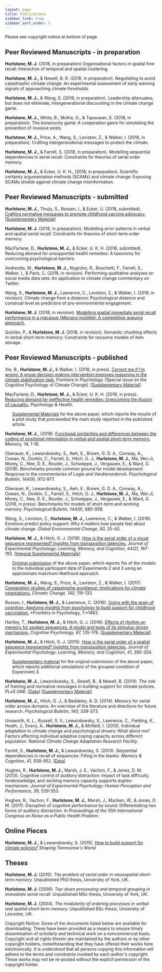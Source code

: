 ```yaml
---
layout: page
title: Publications
sidebar_link: true
sidebar_sort_order: 5
---
```


<!-- Global site tag (gtag.js) - Google Analytics -->
<script async src="https://www.googletagmanager.com/gtag/js?id=UA-127807240-1"></script>
<script>
  window.dataLayer = window.dataLayer || [];
  function gtag(){dataLayer.push(arguments);}
  gtag('js', new Date());

  gtag('config', 'UA-127807240-1');
</script>

<p class="message">
Please see copyright notice at bottom of page.
</p>

## Peer Reviewed Manuscripts - in preparation

**Hurlstone, M. J.** (2018, in preparation) Organisational factors in spatial free recall: Interaction of temporal and spatial clustering.

**Hurlstone, M. J.,** & Newell, B. R. (2018, in preparation). Negotiating to avoid catastrophic climate change: An experimental assessment of early warning signals of approaching climate thresholds.

**Hurlstone, M. J.,** & Wang, S. (2018, in preparation). Leadership attenuates, but does not eliminate, intergenerational discounting in the climate change game.

**Hurlstone, M. J.,** White, B., McKie, G., & Tapsuwan, S. (2018, in preparation). The biosecurity game: A cooperation game for simulating the prevention of invasive pests.

**Hurlstone, M. J.,** Price, A., Wang, S., Leviston, Z., & Walker, I. (2018, in preparation). Crafting intergenerational messages to protect the climate.

**Hurlstone, M. J.,** & Farrell, S. (2018, in preparation). Modelling sequential dependencies in serial recall: Constraints for theories of serial order memory.

**Hurlstone, M. J.,** & Ecker, U. K. H., (2018, in preparation). Scientific certainty argumentation methods (SCAMs) and climate change: Exposing SCAMs shields against climate change misinformation.

## Peer Reviewed Manuscripts - submitted

**Hurlstone, M. J.,** Thuijs, S., Rossen, I., & Ecker, U. (2018, submitted). [Crafting normative messages to promote childhood vaccine advocacy.](HTRE.18.Submitted.pdf) [[Supplementary Material](HTRE.18.Supp.pdf)]

**Hurlstone, M. J.** (2018, in preparation). Modelling error patterns in verbal and spatial serial recall: Constraints for theories of short-term order memory. 

MacFarlane, D., **Hurlstone, M. J.,** & Ecker, U. K. H. (2018, submitted). Reducing demand for unsupported health remedies: A taxonomy for overcoming psychological barriers.

Andreotta, M., **Hurlstone, M. J.,** Nugroho, R., Boschetti, F., Farrell, S., Walker, I., & Paris, C. (2018, in revision). Performing qualitative analyses on social media data sets: An application to climate change commentary on Twitter. 

Wang, S., **Hurlstone, M. J.,** Lawrence, C., Leviston, Z., & Walker, I. (2018, in revision). Climate change from a distance: Psychological distance and construal level as predictors of pro-environmental engagement.  

**Hurlstone, M. J.** (2018, in revision). [Modelling spatial immediate serial recall performance in a macaque (*Macaca mulatta*): A competitive queuing approach.](H.18.InRev.pdf)

Quinlan, P., & **Hurlstone, M. J.** (2018, in revision). Semantic chunking effects in verbal short-term memory: Constraints for resource models of item storage.

## Peer Reviewed Manuscripts - published

Xie, B., **Hurlstone, M. J.,** & Walker, I. (2018, in press). [Correct me if I’m wrong: A group decision making intervention improves reasoning in the climate stabilization task.](XHW.18.FiP.pdf) *Frontiers in Psychology.* [Special issue on the Cognitive Psychology of Climate Change]. [[Supplementary Material](XHW.18.FiP.Supp.pdf)]

MacFarlane, D., **Hurlstone, M. J.,** & Ecker, U. K. H. (2018, in press). [Reducing demand for ineffective health remedies: Overcoming the illusion of causality.](MHE.18.P&H.pdf) *Psychology & Health.* 

<ul><a href="/MHE.18.P&H.SM.pdf">Supplemental Materials</a> for the above paper, which reports the results of a pilot study that preceeeded the main study reported in the published article.</ul>

**Hurlstone, M. J.,**  (2018). [Functional similarities and differences between the coding of positional information in verbal and spatial short-term memory.](H.18.M.pdf) *Memory, 14,* 1-16. 

Oberauer, K., Lewandowsky, S., Awh, E., Brown, G. D. A., Conway, A., Cowan, N., Donkin, C., Farrell, S., Hitch, G. J., **Hurlstone, M. J.,** Ma, Wei-Ji, Morey, C., Nee, D. E., Rouder, J., Schweppe, J., Vergauwe, E., & Ward, G. (2018). Benchmarks provide common ground for model development: Response to the commentaries of Logie and Vandierendonck. *Psychological Bulletin, 144(9),* 972-977.

Oberauer, K., Lewandowsky, S., Awh, E., Brown, G. D. A., Conway, A., Cowan, N., Donkin, C., Farrell, S., Hitch, G. J., **Hurlstone, M. J.,** Ma, Wei-Ji, Morey, C., Nee, D. E., Rouder, J., Schweppe, J., Vergauwe, E., & Ward, G. (2018, in press). Benchmarks for models of short-term and working memory. *Psychological Bulletin, 144(9),* 885-958.

Wang, S., Leviston, Z., **Hurlstone, M. J.,** Lawrence, C., & Walker, I. (2018). Emotions predict policy support: Why it matters how people feel about climate change. *Global Environmental Change, 50,* 25-40.

**Hurlstone, M. J.,** & Hitch, G. J. (2018). <a href="/HH.17.Re-Sub.pdf">How is the serial order of a visual sequence represented? Insights from transposition latencies.</a> *Journal of Experimental Psychology: Learning, Memory, and Cognition, 44(2),* 167-192. [<a href="/HH.17.ISM.Re-Sub.pdf">Integral Supplemental Materials</a>]

<ul><a href="/HH.17.Orig.pdf">Original submission</a> of the above paper, which reports fits of the models to the individual participant data of Experiments 2 and 3 using an approximate maximum-likelihood approach.</ul>

**Hurlstone, M. J.,** Wang, S., Price, A., Leviston, Z., & Walker, I. (2017). [Cooperation studies of catastrophe avoidance: Implications for climate negotiations.](HWPLW.17.CC.pdf) *Climatic Change, 140,* 119-133.

Rossen, I., **Hurlstone, M. J.,** & Lawrence, C. (2016). [Going with the grain of cognition: Applying insights from psychology to build support for childhood vaccination.](RHL.18.FiP.16.pdf) *Frontiers in Psychology, 7:*1483.

Hartley, T., **Hurlstone, M. J.,** & Hitch, G. J. (2016). [Effects of rhythm on memory for spoken sequences: A model and tests of its stimulus-driven mechanism.](HHH.16.Cog.Psych.pdf) *Cognitive Psychology, 87,* 135-178. [[Supplementary Material](/HHH.16.Cog.Psy.Supp.pdf)]

**Hurlstone, M. J.,** & Hitch, G. J. (2015). [How is the serial order of a spatial sequence represented? Insights from transposition latencies.](HH.15.JEPLMC.pdf) *Journal of Experimental Psychology: Learning, Memory, and Cognition, 41,* 295-324.

<ul><a href="/HH.15.JEPLMC.Supp.pdf">Supplementary material</a> for the original submission of the above paper, which reports additional simulations of the  grouped condition of Experiment 3.</ul>

**Hurlstone, M. J.,** Lewandowsky, S., Sewell, B., & Newell, B. (2014). The role of framing and normative messages in building support for climate policies. *PLoS ONE.* [[Data](/PLoS.ONE.14.Data.xlsx)] [[Supplementary Material](/HLNS.14.PLoS.ONE.Supp.pdf)]

**Hurlstone, M. J.,** Hitch, G. J., & Baddeley, A. D. (2014). Memory for serial order across domains: An overview of the literature and directions for future research. *Psychological Bulletin, 140,* 339-373.

Unsworth, K. L., Russell, S. V., Lewandowsky, S., Lawrence, C., Fielding, K., Heath, J., Evans, A., **Hurlstone, M. J.,** & McNeill, I. (2013). Individual adaptation to climate change and psychological drivers: What about me? Factors affecting individual adaptive coping capacity across different population. *National Climate Change Adaptation Research Facility.*

Farrell, S., **Hurlstone, M. J.,** & Lewandowsky, S. (2013). Sequential dependencies in recall of sequences: Filling in the blanks. *Memory & Cognition, 41,* 938-952. [<a href="https://github.com/psy-farrell/farrell-lewan-hurlstone-13">Data</a>]

Hughes, R., **Hurlstone, M. J.,** Marsh, J. E., Vachon, F., & Jones, D. M. (2013). Cognitive control of auditory distraction: Impact of task difficulty, foreknowledge, and working memory capacity supports duplex-mechanism. *Journal of Experimental Psychology: Human Perception and Performance, 39,* 539-553.

Hughes, R., Vachon, F., **Hurlstone, M. J.,** Marsh, J., Macken, W., & Jones, D. M. (2011). Disruption of cognitive performance by sound: Differentiating two forms of auditory distraction. In *Proceedings of the 10th International Congress on Noise as a Public Health Problem.*

## Online Pieces

**Hurlstone, M. J.,** & Lewandowsky, S. (2015). <a href="http://www.shapingtomorrowsworld.org/hurlstonePLOS.html">How to build support for climate policies?</a> *Shaping Tommorow's World.*

## Theses

**Hurlstone, M. J.** (2010). *The problem of serial order in visuospatial short-term memory.* Unpublished PhD thesis, University of York, UK.

**Hurlstone, M. J.** (2006). *Top-down processing and temporal grouping in immediate serial recall.* Unpublished MSc thesis, University of York, UK.

**Hurlstone, M. J.** (2004). *The modularity of ordering processes in verbal and spatial short-term memory.* Unpublished BSc thesis, University of Leicester, UK.

<p class="message">
Copyright Notice: Some of the documents listed below are available for downloading. These have been provided as a means to ensure timely dissemination of scholarly and technical work on a noncommercial basis. Copyright and all rights therein are maintained by the authors or by other copyright holders, notwithstanding that they have offered their works here electronically. It is understood that all persons copying this information will adhere to the terms and constraints invoked by each author's copyright. These works may not be re-posted without the explicit permission of the copyright holder.
</p>

